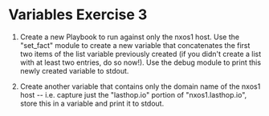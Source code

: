 # Variables Exercise 3

1. Create a new Playbook to run against only the nxos1 host. Use the "set_fact" module to create a new variable that concatenates the first two items of the list variable previously created (if you didn't create a list with at least two entries, do so now!). Use the debug module to print this newly created variable to stdout.

2. Create another variable that contains only the domain name of the nxos1 host -- i.e. capture just the "lasthop.io" portion of "nxos1.lasthop.io", store this in a variable and print it to stdout.
